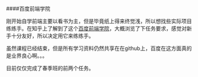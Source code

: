 ####百度前端学院

刚开始自学前端主要以看书为主，但是毕竟纸上得来终觉浅，所以想找些实际项目练练手。在知乎上了解到了这个[百度前端学院](https://github.com/baidu-ife/ife/tree/master/2015_spring)，大概浏览了下任务要求，感觉对新手十分友好，所以决定用它来练练手。

虽然课程已经结束，但是所有学习资料仍然共享在在github上，百度在这方面真的是业界良心啊。。。

目前仅仅完成了春季班的前两个任务。	